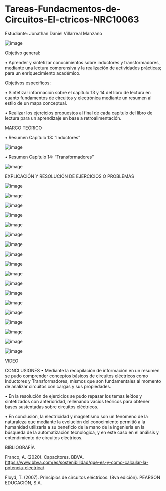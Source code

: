 # Tareas-Fundacmentos-de-Circuitos-El-ctricos-NRC10063
Estudiante: Jonathan Daniel Villarreal Manzano

![image](https://user-images.githubusercontent.com/116780175/215345623-5012a2e3-a1c5-456f-b6ea-73e1ea0660df.png)

Objetivo general:

•	     Aprender y sintetizar conocimientos sobre inductores y transformadores, mediante una lectura comprensiva y la
realización de actividades prácticas; para un enriquecimiento académico. 

Objetivos específicos:

•	     Sintetizar información sobre el capítulo 13 y 14 del libro de lectura en cuanto fundamentos de circuitos y electrónica mediante
un resumen al estilo de un mapa conceptual.  

•	     Realizar los ejercicios propuestos al final de cada capítulo del libro de lectura para un aprendizaje en base a retroalimentación. 

MARCO TEÓRICO

•	Resumen Capítulo 13: “Inductores”

![image](https://user-images.githubusercontent.com/116780175/215345713-19421429-431e-4f6e-8f20-56b1ab6427a0.png)

•	Resumen Capítulo 14: “Transformadores”

![image](https://user-images.githubusercontent.com/116780175/216184843-e93a472f-da85-41f5-b70f-43661bba326e.png)

EXPLICACIÓN Y RESOLUCIÓN DE EJERCICIOS O PROBLEMAS

![image](https://user-images.githubusercontent.com/116780175/215345733-3c8720cd-a176-4930-9d4f-19d58c120403.png)

![image](https://user-images.githubusercontent.com/116780175/215345747-01b86dec-24b7-407f-84aa-4199a57ca3d4.png)

![image](https://user-images.githubusercontent.com/116780175/215345765-119ea26e-b899-4d7d-85f6-b7c637752987.png)

![image](https://user-images.githubusercontent.com/116780175/215345776-114aee9a-b214-4373-93fb-5bab16b649aa.png)

![image](https://user-images.githubusercontent.com/116780175/215345785-fcea776c-a804-4d67-b71d-309aaaab0ec9.png)

![image](https://user-images.githubusercontent.com/116780175/215345793-5ab9c82a-3e18-45ca-a0d9-c446ac6edd30.png)

![image](https://user-images.githubusercontent.com/116780175/215345808-5ac33d64-91fe-4218-a150-641c318645fb.png)

![image](https://user-images.githubusercontent.com/116780175/215345825-9ac47b17-753f-4a53-aa33-38687ad7ef5b.png)

![image](https://user-images.githubusercontent.com/116780175/216185831-7cfff820-bcd1-42c4-bd2f-a1adee5e0065.png)

![image](https://user-images.githubusercontent.com/116780175/216185870-536acc81-836a-42bd-b997-6a9a1205d602.png)

![image](https://user-images.githubusercontent.com/116780175/216185916-3397463d-04a2-4b91-ad25-c214d7302c28.png)

![image](https://user-images.githubusercontent.com/116780175/216185961-09543406-ca0f-4981-9887-1849470b4a59.png)

![image](https://user-images.githubusercontent.com/116780175/216186003-e0291e9d-7e19-4b99-a774-4abefc390bd3.png)

![image](https://user-images.githubusercontent.com/116780175/216186032-a824346f-4177-4fc4-9fcc-d014a1562eb0.png)

![image](https://user-images.githubusercontent.com/116780175/216186057-35d84a61-1b77-4656-8d58-b6ec7dea83f5.png)

![image](https://user-images.githubusercontent.com/116780175/216186078-b53c9791-7ccf-4cc6-bcc4-324c44814983.png)

![image](https://user-images.githubusercontent.com/116780175/216186103-7c3cf6ee-6a5a-4a02-aeb4-d8325175fada.png)

![image](https://user-images.githubusercontent.com/116780175/216186129-715f492c-27a6-47cf-af06-af4a985fbb9c.png)

VIDEO

CONCLUSIONES
•	     Mediante la recopilación de información en un resumen se pudo comprender conceptos básicos de circuitos eléctricos
como Inductores y Transformadores, mismos que son fundamentales al momento de analizar circuitos con cargas y sus propiedades. 

•	       En la resolución de ejercicios se pudo repasar los temas leídos y sintetizados con anterioridad, rellenando vacíos
teóricos para obtener bases sustentadas sobre circuitos eléctricos. 

•	     En conclusión, la electricidad y magnetismo son un fenómeno de la naturaleza que mediante la evolución del conocimiento
permitió a la humanidad utilizarla a su beneficio de la mano de la ingeniería en la búsqueda de la automatización tecnológica, y
en este caso en el análisis y entendimiento de circuitos eléctricos. 

BIBLIOGRAFÍA

Franco, A. (2020). Capacitores. BBVA.  https://www.bbva.com/es/sostenibilidad/que-es-y-como-calcular-la-potencia-electrica/

Floyd, T. (2007). Principios de circuitos eléctricos. (8va edición). PEARSON EDUCACIÓN, S.A.




